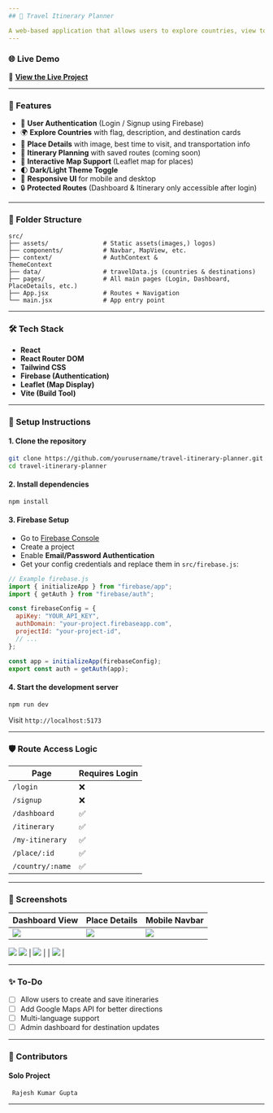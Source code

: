 ```yaml
---
## 🧭 Travel Itinerary Planner

A web-based application that allows users to explore countries, view top destinations, plan personalized itineraries, and manage their travel plans. Built using **React**, **Tailwind CSS**, **Firebase Authentication**, and **React Router**.
---
```


### 🌐 Live Demo

🔗 **[View the Live Project](https://rajeshgupta-dev.github.io/travel-itinerary-planner/)**  


---

### 🚀 Features

- 🔐 **User Authentication** (Login / Signup using Firebase)
- 🌍 **Explore Countries** with flag, description, and destination cards
- 📍 **Place Details** with image, best time to visit, and transportation info
- 📌 **Itinerary Planning** with saved routes (coming soon)
- 🧭 **Interactive Map Support** (Leaflet map for places)
- 🌓 **Dark/Light Theme Toggle**
- 📱 **Responsive UI** for mobile and desktop
- 🔒 **Protected Routes** (Dashboard & Itinerary only accessible after login)

---

### 📁 Folder Structure

```
src/
├── assets/               # Static assets(images,) logos)
├── components/           # Navbar, MapView, etc.
├── context/              # AuthContext &
ThemeContext
├── data/                 # travelData.js (countries & destinations)
├── pages/                # All main pages (Login, Dashboard, PlaceDetails, etc.)
├── App.jsx               # Routes + Navigation
└── main.jsx              # App entry point
```

---

### 🛠️ Tech Stack

- **React**
- **React Router DOM**
- **Tailwind CSS**
- **Firebase (Authentication)**
- **Leaflet (Map Display)**
- **Vite (Build Tool)**

---

### 🔧 Setup Instructions

#### 1. Clone the repository

```bash
git clone https://github.com/yourusername/travel-itinerary-planner.git
cd travel-itinerary-planner
```

#### 2. Install dependencies

```bash
npm install
```

#### 3. Firebase Setup

- Go to [Firebase Console](https://console.firebase.google.com/)
- Create a project
- Enable **Email/Password Authentication**
- Get your config credentials and replace them in `src/firebase.js`:

```js
// Example firebase.js
import { initializeApp } from "firebase/app";
import { getAuth } from "firebase/auth";

const firebaseConfig = {
  apiKey: "YOUR_API_KEY",
  authDomain: "your-project.firebaseapp.com",
  projectId: "your-project-id",
  // ...
};

const app = initializeApp(firebaseConfig);
export const auth = getAuth(app);
```

#### 4. Start the development server

```bash
npm run dev
```

Visit `http://localhost:5173`

---

### 🛡️ Route Access Logic

| Page             | Requires Login |
| ---------------- | -------------- |
| `/login`         | ❌             |
| `/signup`        | ❌             |
| `/dashboard`     | ✅             |
| `/itinerary`     | ✅             |
| `/my-itinerary`  | ✅             |
| `/place/:id`     | ✅             |
| `/country/:name` | ✅             |

---

### 📸 Screenshots

| Dashboard View                            | Place Details                                 | Mobile Navbar                                 |
| ----------------------------------------- | --------------------------------------------- | --------------------------------------------- |
| ![](src/assets/screenshots/Dashboard.png) | ![](src/assets/screenshots/Place-Details.png) | ![](src/assets/screenshots/mobile-navbar.png) |

  ![](src/assets/screenshots/plan-itinerary.png) 
  ![](src/assets/screenshots/Places.png) |
 ![](src/assets/screenshots/All-place-intnery.png) |
  |
   ![](src/assets/screenshots/Map.png) |



---

### ✨ To-Do

- [ ] Allow users to create and save itineraries
- [ ] Add Google Maps API for better directions
- [ ] Multi-language support
- [ ] Admin dashboard for destination updates

---

### 🙌 Contributors
  #### Solo Project 
     Rajesh Kumar Gupta

---
